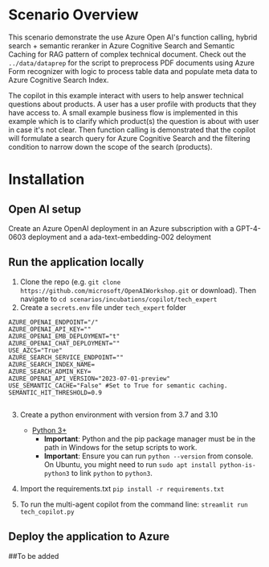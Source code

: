 # Scenario Overview
This scenario demonstrate the use Azure Open AI's function calling,   hybrid search + semantic reranker in Azure Cognitive Search and Semantic Caching for RAG pattern of complex technical document.
Check out the ```../data/dataprep``` for the script to preprocess PDF documents using Azure Form recognizer with logic to process table data and populate meta data to Azure Cognitive Search Index.

The copilot in this example interact with users to help answer technical questions about products. 
A user has a user profile with products that they have access to.
A small example business flow is implemented in this example which is to clarify which product(s) the question is about with user in case it's not clear.
Then function calling is demonstrated that the copilot will formulate a search query for Azure Cognitive Search and the filtering condition to narrow down the scope of the search (products).


# Installation 
## Open AI setup
Create an Azure OpenAI deployment in an Azure subscription with a GPT-4-0603 deployment and a ada-text-embedding-002 deloyment
## Run the application locally
1. Clone the repo (e.g. ```git clone https://github.com/microsoft/OpenAIWorkshop.git``` or download). Then navigate to ```cd scenarios/incubations/copilot/tech_expert```
2. Create a `secrets.env` file under ``tech_expert`` folder
```
AZURE_OPENAI_ENDPOINT="/"
AZURE_OPENAI_API_KEY=""
AZURE_OPENAI_EMB_DEPLOYMENT="t"
AZURE_OPENAI_CHAT_DEPLOYMENT=""
USE_AZCS="True"
AZURE_SEARCH_SERVICE_ENDPOINT=""
AZURE_SEARCH_INDEX_NAME=
AZURE_SEARCH_ADMIN_KEY=
AZURE_OPENAI_API_VERSION="2023-07-01-preview"
USE_SEMANTIC_CACHE="False" #Set to True for semantic caching.
SEMANTIC_HIT_THRESHOLD=0.9


```
3. Create a python environment with version from 3.7 and 3.10

    - [Python 3+](https://www.python.org/downloads/)
        - **Important**: Python and the pip package manager must be in the path in Windows for the setup scripts to work.
        - **Important**: Ensure you can run `python --version` from console. On Ubuntu, you might need to run `sudo apt install python-is-python3` to link `python` to `python3`. 
4. Import the requirements.txt `pip install -r requirements.txt`
5. To run the multi-agent copilot from the command line: `streamlit run tech_copilot.py`

## Deploy the application to Azure 
##To be added







